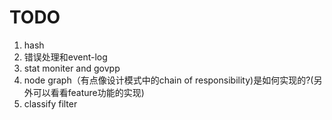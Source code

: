 # TODO
1. hash
2. 错误处理和event-log
3. stat moniter and govpp
4. node graph（有点像设计模式中的chain of responsibility)是如何实现的?(另外可以看看feature功能的实现)
5. classify filter